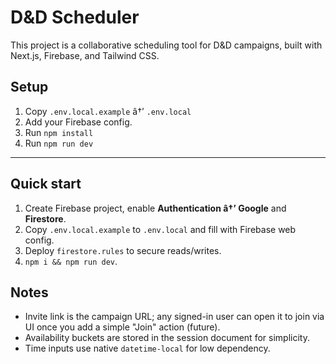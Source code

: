 ﻿# D&D Scheduler

This project is a collaborative scheduling tool for D&D campaigns,
built with Next.js, Firebase, and Tailwind CSS.

## Setup
1. Copy `.env.local.example` â†’ `.env.local`
2. Add your Firebase config.
3. Run `npm install`
4. Run `npm run dev`

---
## Quick start
1. Create Firebase project, enable **Authentication â†’ Google** and **Firestore**.
2. Copy `.env.local.example` to `.env.local` and fill with Firebase web config.
3. Deploy `firestore.rules` to secure reads/writes.
4. `npm i && npm run dev`.

## Notes
- Invite link is the campaign URL; any signed-in user can open it to join via UI once you add a simple "Join" action (future).
- Availability buckets are stored in the session document for simplicity.
- Time inputs use native `datetime-local` for low dependency.
